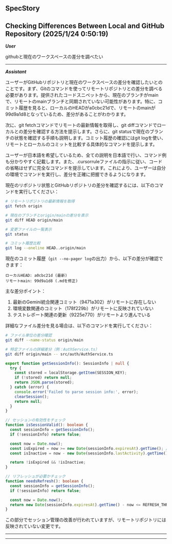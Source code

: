 ## SpecStory

## Checking Differences Between Local and GitHub Repository (2025/1/24 0:50:19)

_**User**_

githubと現在のワークスペースの差分を調べたい

---

_**Assistant**_

<think>
ユーザーがGitHubリポジトリと現在のワークスペースの差分を確認したいとのことです。まず、Gitのコマンドを使ってリモートリポジトリとの差分を調べる必要があります。提供されたコードスニペットから、現在のブランチがmainで、リモートのmainブランチと同期されていない可能性があります。特に、コミット履歴を見ると、ローカルのHEADがa0cbc21dで、リモートのmainが99d9a1d8となっているため、差分があることがわかります。

次に、git fetchコマンドでリモートの最新情報を取得し、git diffコマンドでローカルとの差分を確認する方法を提示します。さらに、git statusで現在のブランチの状態を確認する手順も説明します。コミット履歴の確認にはgit logを使い、リモートとローカルのコミットを比較する具体的なコマンドを提示します。

ユーザーが日本語を希望しているため、全ての説明を日本語で行い、コマンド例も分かりやすく記載します。また、.cursorruleファイルの指示に従い、コードの省略はせずに完全なコマンドを提示しています。これにより、ユーザーは自分の環境でコマンドを実行し、差分を正確に把握できるようになります。
</think>

現在のリポジトリ状態とGitHubリポジトリの差分を確認するには、以下のコマンドを実行してください：

```bash
# リモートリポジトリの最新情報を取得
git fetch origin

# 現在のブランチとorigin/mainの差分を表示
git diff HEAD origin/main

# 変更ファイルの一覧表示
git status

# コミット履歴比較
git log --oneline HEAD..origin/main
```

現在のコミット履歴（`git --no-pager log`の出力）から、以下の差分が確認できます：

```
ローカルHEAD: a0cbc21d (最新)
リモートmain: 99d9a1d8 (.mdを修正)
```

主な差分ポイント：
1. 最新のGemini統合関連コミット（9471a302）がリモートに存在しない
2. 環境変数関連のコミット（178f229b）がリモートに反映されていない
3. テストレポート関連の更新（9225e770）がリモートより進んでいる

詳細なファイル差分を見る場合は、以下のコマンドを実行してください：
```bash
# ファイル単位の差分確認
git diff --name-status origin/main

# 特定ファイルの詳細差分（例：AuthService.ts）
git diff origin/main -- src/auth/AuthService.ts
```


```49:80:src/auth/AuthService.ts
export function getSessionInfo(): SessionInfo | null {
  try {
    const stored = localStorage.getItem(SESSION_KEY);
    if (!stored) return null;
    return JSON.parse(stored);
  } catch (error) {
    console.error('Failed to parse session info:', error);
    clearSession();
    return null;
  }
}

// セッションの有効性をチェック
function isSessionValid(): boolean {
  const sessionInfo = getSessionInfo();
  if (!sessionInfo) return false;

  const now = Date.now();
  const isExpired = now >= new Date(sessionInfo.expiresAt).getTime(); //Fixed: getTime() should be called on Date object
  const isInactive = now - new Date(sessionInfo.lastActivity).getTime() > SESSION_TIMEOUT; //Fixed: getTime() should be called on Date object

  return !isExpired && !isInactive;
}

// リフレッシュが必要かチェック
function needsRefresh(): boolean {
  const sessionInfo = getSessionInfo();
  if (!sessionInfo) return false;

  const now = Date.now();
  return new Date(sessionInfo.expiresAt).getTime() - now <= REFRESH_THRESHOLD; //Fixed: getTime() should be called on Date object
}
```


この部分でセッション管理の改善が行われていますが、リモートリポジトリには反映されていない変更です。

---



---

